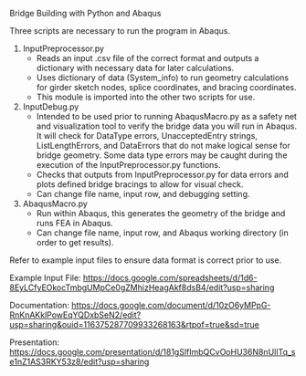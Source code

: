 Bridge Building with Python and Abaqus

Three scripts are necessary to run the program in Abaqus.
  1. InputPreprocessor.py
        - Reads an input .csv file of the correct format and outputs a dictionary with necessary data for later calculations. 
        - Uses dictionary of data (System_info) to run geometry calculations for girder sketch nodes, splice coordinates, and bracing coordinates.
        - This module is imported into the other two scripts for use.
  3. InputDebug.py
        - Intended to be used prior to running AbaqusMacro.py as a safety net and visualization tool to verify the bridge data you will run in Abaqus. It will check for DataType errors, UnacceptedEntry strings, ListLengthErrors, and DataErrors that do not make logical sense for bridge geometry. Some data type errors may be caught during the execution of the InputPreprocessor.py functions.
        - Checks that outputs from InputPreprocessor.py for data errors and plots defined bridge bracings to allow for visual check.
        - Can change file name, input row, and debugging setting.
  5. AbaqusMacro.py
        - Run within Abaqus, this generates the geometry of the bridge and runs FEA in Abaqus.
        - Can change file name, input row, and Abaqus working directory (in order to get results).

Refer to example input files to ensure data format is correct prior to use. 

Example Input File: https://docs.google.com/spreadsheets/d/1d6-8EyLCfyEOkocTmbgUMpCe0gZMhizHeagAkf8dsB4/edit?usp=sharing

Documentation: https://docs.google.com/document/d/10zO6yMPpG-RnKnAKklPowEqYQDxbSeN2/edit?usp=sharing&ouid=116375287709933268163&rtpof=true&sd=true

Presentation: https://docs.google.com/presentation/d/181gSlfImbQCvOoHU36N8nUIlTq_se1nZ1AS3RKY53z8/edit?usp=sharing
